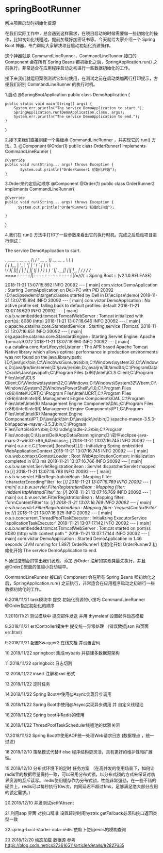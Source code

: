 # springBootRunner
解决项目启动时初始化资源


在我们实际工作中，总会遇到这样需求，在项目启动的时候需要做一些初始化的操作，比如初始化线程池，提前加载好加密证书等。今天就给大家介绍一个 Spring Boot 神器，专门帮助大家解决项目启动初始化资源操作。

这个神器就是 CommandLineRunner，CommandLineRunner 接口的 Component 会在所有 Spring Beans 都初始化之后，SpringApplication.run() 之前执行，非常适合在应用程序启动之初进行一些数据初始化的工作。

接下来我们就运用案例测试它如何使用，在测试之前在启动类加两行打印提示，方便我们识别 CommandLineRunner 的执行时机。

1.启动
@SpringBootApplication
public class DemoApplication {

	public static void main(String[] args) {
		System.err.println("The service DemoApplication to start.");
		SpringApplication.run(DemoApplication.class, args);
		System.err.println("The service DemoApplication to end.");
	}
}

2.接下来我们直接创建一个类继承 CommandLineRunner ，并实现它的 run() 方法。3.
@Component
@Order(1)
public class OrderRunner1 implements CommandLineRunner  {

	@Override
	public void run(String... args) throws Exception {
		   System.out.println("OrderRunner1 初始化开始");	
	}
  
3.Order来约定启动顺序
@Component
@Order(1)
public class OrderRunner2 implements CommandLineRunner{

	@Override
	public void run(String... args) throws Exception {
		  System.out.println("OrderRunner2 初始化开始");	
		
	}

}

4.我们在 run() 方法中打印了一些参数来看出它的执行时机。完成之后启动项目进行测试：

The service DemoApplication to start.

  .   ____          _            __ _ _
 /\\ / ___'_ __ _ _(_)_ __  __ _ \ \ \ \
( ( )\___ | '_ | '_| | '_ \/ _` | \ \ \ \
 \\/  ___)| |_)| | | | | || (_| |  ) ) ) )
  '  |____| .__|_| |_|_| |_\__, | / / / /
 =========|_|==============|___/=/_/_/_/
 :: Spring Boot ::        (v2.1.0.RELEASE)

2018-11-21 13:07:15.892  INFO 20092 --- [           main] com.victor.DemoApplication               : Starting DemoApplication on Dell-PC with PID 20092 (D:\eclipse\demo\target\classes started by Dell in D:\eclipse\demo)
2018-11-21 13:07:15.894  INFO 20092 --- [           main] com.victor.DemoApplication               : No active profile set, falling back to default profiles: default
2018-11-21 13:07:16.629  INFO 20092 --- [           main] o.s.b.w.embedded.tomcat.TomcatWebServer  : Tomcat initialized with port(s): 8080 (http)
2018-11-21 13:07:16.649  INFO 20092 --- [           main] o.apache.catalina.core.StandardService   : Starting service [Tomcat]
2018-11-21 13:07:16.651  INFO 20092 --- [           main] org.apache.catalina.core.StandardEngine  : Starting Servlet Engine: Apache Tomcat/9.0.12
2018-11-21 13:07:16.660  INFO 20092 --- [           main] o.a.catalina.core.AprLifecycleListener   : The APR based Apache Tomcat Native library which allows optimal performance in production environments was not found on the java.library.path: [D:\java\jdk\bin;C:\Windows\Sun\Java\bin;C:\Windows\system32;C:\Windows;D:/java/jre/bin/server;D:/java/jre/bin;D:/java/jre/lib/amd64;C:\ProgramData\Oracle\Java\javapath;C:\Program Files (x86)\Intel\iCLS Client\;C:\Program Files\Intel\iCLS Client\;C:\Windows\system32;C:\Windows;C:\Windows\System32\Wbem;C:\Windows\System32\WindowsPowerShell\v1.0\;C:\Program Files (x86)\Intel\UCRT\;C:\Program Files\Intel\UCRT\;C:\Program Files (x86)\Intel\Intel(R) Management Engine Components\DAL;C:\Program Files\Intel\Intel(R) Management Engine Components\DAL;C:\Program Files (x86)\Intel\Intel(R) Management Engine Components\IPT;C:\Program Files\Intel\Intel(R) Management Engine Components\IPT;D:\java\jdk\bin;D:\java\jdk\jre\bin;D:\apache-maven-3.5.3-bin\apache-maven-3.5.3\bin;C:\Program Files\TortoiseSVN\bin;D:\Gradle\gradle-2.3\bin;C:\Program Files\nodejs\;C:\Users\Dell\AppData\Roaming\npm;D:\软件\eclipse-java-mars-2-win32-x86_64\eclipse;;.]
2018-11-21 13:07:16.745  INFO 20092 --- [           main] o.a.c.c.C.[Tomcat].[localhost].[/]       : Initializing Spring embedded WebApplicationContext
2018-11-21 13:07:16.745  INFO 20092 --- [           main] o.s.web.context.ContextLoader            : Root WebApplicationContext: initialization completed in 813 ms
2018-11-21 13:07:16.766  INFO 20092 --- [           main] o.s.b.w.servlet.ServletRegistrationBean  : Servlet dispatcherServlet mapped to [/]
2018-11-21 13:07:16.768  INFO 20092 --- [           main] o.s.b.w.servlet.FilterRegistrationBean   : Mapping filter: 'characterEncodingFilter' to: [/*]
2018-11-21 13:07:16.769  INFO 20092 --- [           main] o.s.b.w.servlet.FilterRegistrationBean   : Mapping filter: 'hiddenHttpMethodFilter' to: [/*]
2018-11-21 13:07:16.769  INFO 20092 --- [           main] o.s.b.w.servlet.FilterRegistrationBean   : Mapping filter: 'formContentFilter' to: [/*]
2018-11-21 13:07:16.769  INFO 20092 --- [           main] o.s.b.w.servlet.FilterRegistrationBean   : Mapping filter: 'requestContextFilter' to: [/*]
2018-11-21 13:07:16.925  INFO 20092 --- [           main] o.s.s.concurrent.ThreadPoolTaskExecutor  : Initializing ExecutorService 'applicationTaskExecutor'
2018-11-21 13:07:17.142  INFO 20092 --- [           main] o.s.b.w.embedded.tomcat.TomcatWebServer  : Tomcat started on port(s): 8080 (http) with context path ''
2018-11-21 13:07:17.144  INFO 20092 --- [           main] com.victor.DemoApplication               : Started DemoApplication in 1.46 seconds (JVM running for 1.887)
OrderRunner1 初始化开始
OrderRunner2 初始化开始
The service DemoApplication to end.

5.通过控制台的输出我们发现，添加 @Order 注解的实现类最先执行，并且@Order()里面的值越小启动越早。

CommandLineRunner 接口的 Component 会在所有 Spring Beans 都初始化之后，SpringApplication.run() 之前执行，非常适合在应用程序启动之初进行一些数据初始化的工作。


6.2018/11/21
task模块中 提交 初始化资源的小技巧 CommandLineRunner @Order指定初始化的顺序

7.2018/11/21
测试模块中  提交邮件发送  并用 thymeleaf 设置邮件动态模板

8.2018/11/21
errController模块中  提交统一异常处理  （错误数据json 和页面err.html）

9.2018/11/21
配置Swagger2 在线文档  并设置密码

10.2018/11/22
springboot 集成mybatis 并搭建多数据源架构

11.2018/11/22
springboot 日志切割

12.2018/11/22
insert 注解和xml 形式

13.2018/11/22
定时任务

14.2018/11/22
Spring Boot中使用@Async实现异步调用

15.2018/11/22
Spring Boot中使用@Async实现异步调用  并 自定义线程池

16.2018/11/22
Spring boot中Redis的使用

16.2018/11/22
ThreadPoolTaskScheduler线程池的优雅关闭

17.2018/11/22
Spring Boot中使用AOP统一处理Web请求日志 (数据埋点 ，统一过滤)

18.2018/12/10
策略模式代替if else 程序结构更灵活，具有更好的维护性和扩展性。


19.2018/12/10
分布式环境下的定时  任务方案
（在高并发的使用场景下，如何让redis里的数据尽量保持一致，可以采用分布式锁。以分布式锁的方式来保证对临界资源的互斥读写。
   redis使用缓存作为分布式锁，性能非常强劲，在一些不错的硬件上，redis可以每秒执行10w次，内网延迟不超过1ms，足够满足绝大部分应用的锁定需求。）
   
20.2018/12/10
并发测试setIfAbsent
   
21.利用aop 界面 对接口精准 设置超时时间hystrix   getFallback必须和接口返回类型一致

22.spring-boot-starter-data-redis 依赖下使用redis的模糊查询

23.2018/12/20
动态加载 数据源 参考 https://blog.csdn.net/cs373616511/article/details/82827635


